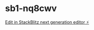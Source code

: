 # sb1-nq8cwv

[Edit in StackBlitz next generation editor ⚡️](https://stackblitz.com/~/github.com/lapinChiro/sb1-nq8cwv)